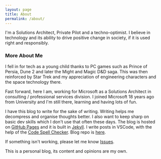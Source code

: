```yaml
---
layout: page
title: About
permalink: /about/
---
```


I'm a Solutions Architect, Private Pilot and a techno-optimist. I believe in technology and its ability to drive positive change in society, if it is used right and responsibly.

### More About Me 
I fell in for tech as a young child thanks to PC games such as Prince of Persia, Dune 2 and later the Might and Magic D&D saga. This was then reinforced by Star Trek and my appreciation of engineering characters and the space technology there.

Fast forward, here I am, working for Microsoft as a Solutions Architect in consulting / professional services division. I joined Microsoft 18 years ago from University and I'm still there, learning and having lots of fun.

I have this blog to write for the sake of writing. Writing helps me decompress and organise thoughts better. I also want to keep sharp on basic dev skills which I don't use that often these days. The blog is hosted on [GitHub Pages][gh-pages] and it is built in [Jekyll][jekyll]. I write posts in VSCode, with the help of the [Code Spell Checker][code-spell-checker]. Blog repo is [here][gh-repo].

If something isn't working, please let me know [Issues][gh-repo-issues].

This is a personal blog, its content and opinions are my own.

[gh-pages]: https://pages.github.com
[jekyll]: https://jekyllrb.com
[code-spell-checker]: https://marketplace.visualstudio.com/items?itemName=streetsidesoftware.code-spell-checker
[gh-repo]: https://github.com/mareksamaj/mareksamaj.github.io
[gh-repo-issues]: https://github.com/mareksamaj/mareksamaj.github.io/issues

